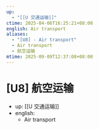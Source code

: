 ```yaml
---
up:
  - "[[U 交通运输]]"
ctime: 2025-04-06T16:25:21+08:00
english: Air transport
aliases:
  - "[U8] - Air transport"
  - Air transport
  - 航空运输
mtime: 2025-09-09T12:37:08+08:00
---
```


# [U8] 航空运输

- up: [[U 交通运输]]
- english:
	- Air transport
